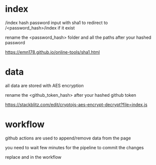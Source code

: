 # index

/index hash password input with sha1 to redirect to /<password_hash>/index if it exist  

rename the <password_hash> folder and all the paths after your hashed password

https://emn178.github.io/online-tools/sha1.html

# data

all data are stored with AES encryption

rename the <github_token_hash> after your hashed github token

https://stackblitz.com/edit/cryptojs-aes-encrypt-decrypt?file=index.js

# workflow

github actions are used to append/remove data from the page 

you need to wait few minutes for the pipeline to commit the changes

replace <name> and <email> in the workflow
